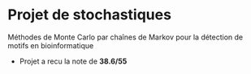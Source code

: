 # Projet de stochastiques

Méthodes de Monte Carlo par chaînes de Markov pour la détection de motifs en bioinformatique

* Projet a recu la note de **38.6/55**
